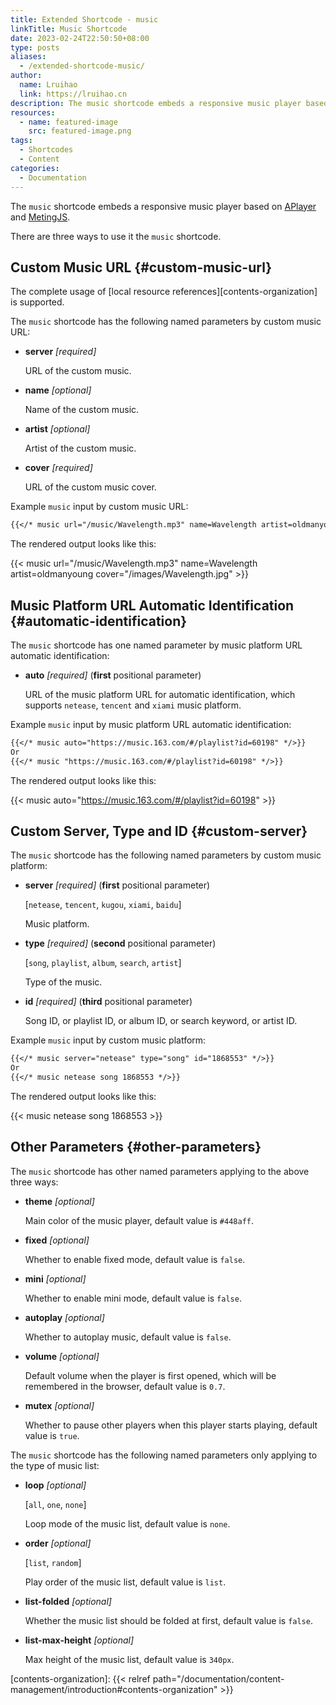```yaml
---
title: Extended Shortcode - music
linkTitle: Music Shortcode
date: 2023-02-24T22:50:50+08:00
type: posts
aliases:
  - /extended-shortcode-music/
author:
  name: Lruihao
  link: https://lruihao.cn
description: The music shortcode embeds a responsive music player based on APlayer and MetingJS library.
resources:
  - name: featured-image
    src: featured-image.png
tags:
  - Shortcodes
  - Content
categories:
  - Documentation
---
```


The `music` shortcode embeds a responsive music player based on [APlayer][aplayer] and [MetingJS][metingjs].

<!--more-->

There are three ways to use it the `music` shortcode.

## Custom Music URL {#custom-music-url}

The complete usage of [local resource references][contents-organization] is supported.

The `music` shortcode has the following named parameters by custom music URL:

- **server** _[required]_

    URL of the custom music.

- **name** _[optional]_

    Name of the custom music.

- **artist** _[optional]_

    Artist of the custom music.

- **cover** _[required]_

    URL of the custom music cover.

Example `music` input by custom music URL:

```markdown
{{</* music url="/music/Wavelength.mp3" name=Wavelength artist=oldmanyoung cover="/images/Wavelength.jpg" */>}}
```

The rendered output looks like this:

{{< music url="/music/Wavelength.mp3" name=Wavelength artist=oldmanyoung cover="/images/Wavelength.jpg" >}}

## Music Platform URL Automatic Identification {#automatic-identification}

The `music` shortcode has one named parameter by music platform URL automatic identification:

- **auto** _[required]_ (**first** positional parameter)

    URL of the music platform URL for automatic identification,
    which supports `netease`, `tencent` and `xiami` music platform.

Example `music` input by music platform URL automatic identification:

```markdown
{{</* music auto="https://music.163.com/#/playlist?id=60198" */>}}
Or
{{</* music "https://music.163.com/#/playlist?id=60198" */>}}
```

The rendered output looks like this:

{{< music auto="https://music.163.com/#/playlist?id=60198" >}}

## Custom Server, Type and ID {#custom-server}

The `music` shortcode has the following named parameters by custom music platform:

- **server** _[required]_ (**first** positional parameter)

    [`netease`, `tencent`, `kugou`, `xiami`, `baidu`]

    Music platform.

- **type** _[required]_ (**second** positional parameter)

    [`song`, `playlist`, `album`, `search`, `artist`]

    Type of the music.

- **id** _[required]_ (**third** positional parameter)

    Song ID, or playlist ID, or album ID, or search keyword, or artist ID.

Example `music` input by custom music platform:

```markdown
{{</* music server="netease" type="song" id="1868553" */>}}
Or
{{</* music netease song 1868553 */>}}
```

The rendered output looks like this:

{{< music netease song 1868553 >}}

## Other Parameters {#other-parameters}

The `music` shortcode has other named parameters applying to the above three ways:

- **theme** _[optional]_

    Main color of the music player, default value is `#448aff`.

- **fixed** _[optional]_

    Whether to enable fixed mode, default value is `false`.

- **mini** _[optional]_

    Whether to enable mini mode, default value is `false`.

- **autoplay** _[optional]_

    Whether to autoplay music, default value is `false`.

- **volume** _[optional]_

    Default volume when the player is first opened, which will be remembered in the browser, default value is `0.7`.

- **mutex** _[optional]_

    Whether to pause other players when this player starts playing, default value is `true`.

The `music` shortcode has the following named parameters only applying to the type of music list:

- **loop** _[optional]_

    [`all`, `one`, `none`]

    Loop mode of the music list, default value is `none`.

- **order** _[optional]_

    [`list`, `random`]

    Play order of the music list, default value is `list`.

- **list-folded** _[optional]_

    Whether the music list should be folded at first, default value is `false`.

- **list-max-height** _[optional]_

    Max height of the music list, default value is `340px`.

<!-- link reference definition -->
<!-- markdownlint-disable-file reference-links-images -->
[aplayer]: https://github.com/MoePlayer/APlayer
[metingjs]: https://github.com/metowolf/MetingJS
[contents-organization]: {{< relref path="/documentation/content-management/introduction#contents-organization" >}}
